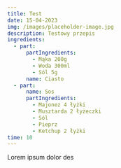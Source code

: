 ```yaml
---
title: Test
date: 15-04-2023
img: /images/placeholder-image.jpg
description: Testowy przepis
ingredients:
  - part:
      partIngredients:
        - Mąka 200g
        - Woda 300ml
        - Sól 5g
      name: Ciasto
  - part:
      name: Sos
      partIngredients:
        - Majonez 4 łyżki
        - Musztarda 2 łyżeczki
        - Sól
        - Pieprz
        - Ketchup 2 łyżki
time: 10
---
```

L﻿orem ipsum dolor des